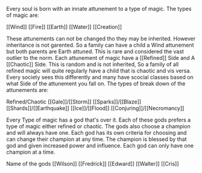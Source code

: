 Every soul is born with an innate attunement to a type of magic. The types of magic are:

[[Wind]]
[[Fire]]
[[Earth]]
[[Water]]
[[Creation]]

These attunements can not be changed tho they may be inherited. However inheritance is not garented. So a family can have a child a Wind attunement but both parents are Earth attuned. This is rare and considered the vast outlier to the norm. Each attunement of magic have a [[Refined]] Side and A [[Chaotic]] Side. This is random and is not inherited, So a family of all refined magic will quite regularly have a child that is chaotic and vis versa. Every society sees this differently and many have scocial classes based on what Side of the attunement you fall on. The types of break down of the attunements are:

Refined/Chaotic
[[Gale]]/[[Storm]]
[[Sparks]]/[[Blaze]]
[[Shards]]/[[Earthquake]]
[[Ice]]/[[Flood]]
[[Conjuring]]/[[Necromancy]] 

Every Type of magic has a god that's over it. Each of these gods prefers a type of magic either refined or chaotic. The gods also choose a champion and will always have one. Each god has its own criteria for choosing and can change their champion at any time. The champion is blessed by that god and given increased power and influence. Each god can only have one champion at a time.

Name of the gods
[[Wilson]]
[[Fredrick]]
[[Edward]]
[[Walter]]
[[Cris]]